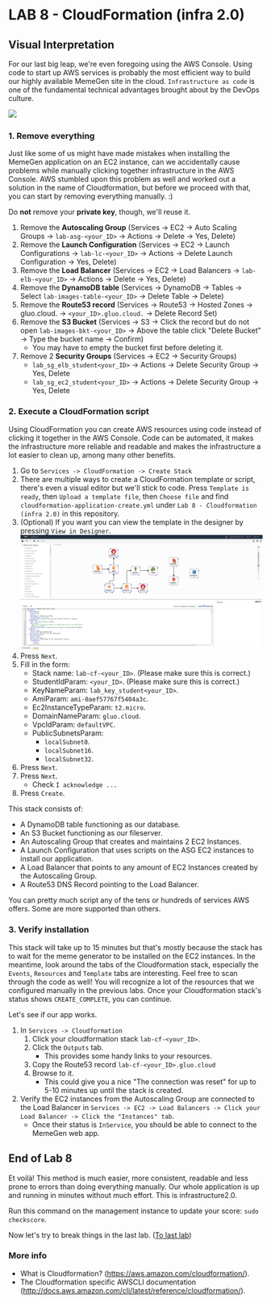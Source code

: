 # **LAB 8 - CloudFormation (infra 2.0)** #

## Visual Interpretation ##
For our last big leap, we're even foregoing using the AWS Console. Using code to start up AWS services is probably the most efficient way to build our highly available MemeGen site in the cloud. `Infrastructure as code` is one of the fundamental technical advantages brought about by the DevOps culture. 

![](../Images/InfrastructureAsCodeVisualised.png?raw=true)

### 1. Remove everything ###
Just like some of us might have made mistakes when installing the MemeGen application on an EC2 instance, can we accidentally cause problems while manually clicking together infrastructure in the AWS Console.
AWS stumbled upon this problem as well and worked out a solution in the name of Cloudformation, but before we proceed with that, you can start by removing everything manually. :)

Do **not** remove your __private key__, though, we'll reuse it. 

1. Remove the __Autoscaling Group__ (Services -> EC2 -> Auto Scaling Groups -> `lab-asg-<your_ID>` -> Actions -> Delete -> Yes, Delete)
1. Remove the __Launch Configuration__ (Services -> EC2 -> Launch Configurations -> `lab-lc-<your_ID>` -> Actions -> Delete Launch Configuration -> Yes, Delete)
1. Remove the __Load Balancer__ (Services -> EC2 -> Load Balancers -> `lab-elb-<your_ID>` -> Actions -> Delete -> Yes, Delete)
1. Remove the __DynamoDB table__ (Services -> DynamoDB -> Tables -> Select `lab-images-table-<your_ID>` -> Delete Table -> Delete)
1. Remove the __Route53 record__ (Services -> Route53 -> Hosted Zones -> gluo.cloud. -> `<your_ID>.gluo.cloud.` -> Delete Record Set)
1. Remove the __S3 Bucket__ (Services -> S3 -> Click the record but do not open `lab-images-bkt-<your_ID>` -> Above the table click "Delete Bucket" -> Type the bucket name -> Confirm)
    * You may have to empty the bucket first before deleting it.
1. Remove 2 __Security Groups__ (Services -> EC2 -> Security Groups)
    * `lab_sg_elb_student<your_ID>` -> Actions -> Delete Security Group -> Yes, Delete
    * `lab_sg_ec2_student<your_ID>` -> Actions -> Delete Security Group -> Yes, Delete

### 2. Execute a CloudFormation script ###
Using CloudFormation you can create AWS resources using code instead of clicking it together in the AWS Console.
Code can be automated, it makes the infrastructure more reliable and readable and makes the infrastructure a lot easier to clean up, among many other benefits.

1. Go to `Services -> CloudFormation -> Create Stack`
1. There are multiple ways to create a CloudFormation template or script, there's even a visual editor but we'll stick to code. Press `Template is ready`, then `Upload a template file`, then `Choose file` and find `cloudformation-application-create.yml` under `Lab 8 - Cloudformation (infra 2.0)` in this repository.
1. (Optional) If you want you can view the template in the designer by pressing `View in Designer`.
    ![](../Images/AWSCFDesigner.png?raw=true)
1. Press `Next`.
1. Fill in the form:
    * Stack name: `lab-cf-<your_ID>`. (Please make sure this is correct.)
    * StudentIdParam: `<your_ID>`. (Please make sure this is correct.)
    * KeyNameParam: `lab_key_student<your_ID>`.
    * AmiParam: `ami-0aef57767f5404a3c`.
    * Ec2InstanceTypeParam: `t2.micro`.
    * DomainNameParam: `gluo.cloud`.
    * VpcIdParam: `defaultVPC`.
    * PublicSubnetsParam: 
        * `localSubnet0`.
        * `localSubnet16`.
        * `localSubnet32`.
1. Press `Next`.
1. Press `Next`.
    * Check `I acknowledge ...`
1. Press `Create`.

This stack consists of:

* A DynamoDB table functioning as our database.
* An S3 Bucket functioning as our fileserver.
* An Autoscaling Group that creates and maintains 2 EC2 Instances.
* A Launch Configuration that uses scripts on the ASG EC2 instances to install our application.
* A Load Balancer that points to any amount of EC2 Instances created by the Autoscaling Group.
* A Route53 DNS Record pointing to the Load Balancer.

You can pretty much script any of the tens or hundreds of services AWS offers. Some are more supported than others. 

### 3. Verify installation ###
This stack will take up to 15 minutes but that's mostly because the stack has to wait for the meme generator to be installed on the EC2 instances.
In the meantime, look around the tabs of the Cloudformation stack, especially the `Events`, `Resources` and `Template` tabs are interesting. Feel free to scan through the code as well! You will recognize a lot of the resources that we configured manually in the previous labs.
Once your Cloudformation stack's status shows `CREATE_COMPLETE`, you can continue.

Let's see if our app works.

1. In `Services -> Cloudformation`
    1. Click your cloudformation stack `lab-cf-<your_ID>`. 
    1. Click the `Outputs` tab.
        * This provides some handy links to your resources.
    1. Copy the Route53 record `lab-cf-<your_ID>.gluo.cloud`
    1. Browse to it.
        * This could give you a nice "The connection was reset" for up to 5-10 minutes up until the stack is created. 
1. Verify the EC2 instances from the Autoscaling Group are connected to the Load Balancer in `Services -> EC2 -> Load Balancers -> Click your Load Balancer -> Click the "Instances" tab`. 
    * Once their status is `InService`, you should be able to connect to the MemeGen web app. 

## End of Lab 8 ##
Et voilà! This method is much easier, more consistent, readable and less prone to errors than doing everything manually. Our whole application is up and running in minutes without much effort. This is infrastructure2.0.

Run this command on the management instance to update your score: `sudo checkscore`.

Now let's try to break things in the last lab. ([To last lab](../Lab%209%20-%20Chaos%20Engineering)) 

### More info ###

* What is Cloudformation? (https://aws.amazon.com/cloudformation/).
* The Cloudformation specific AWSCLI documentation (http://docs.aws.amazon.com/cli/latest/reference/cloudformation/).

